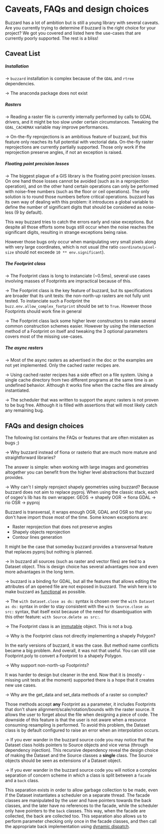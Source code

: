 # Caveats, FAQs and design choices
Buzzard has a lot of ambition but is still a young library with several caveats. Are you currently trying to determine if buzzard is the right choice for your project? We got you covered and listed here the use-cases that are currently poorly supported. The rest is a bliss!

## Caveat List
##### Installation
→ `buzzard` installation is complex because of the `GDAL` and `rtree` dependencies.

→ The anaconda package does not exist

##### Rasters
→ Reading a raster file is currently internally performed by calls to GDAL drivers, and it might be too slow under certain circumstances. Tweaking the `GDAL_CACHEMAX` variable may improve performances.

→ On-the-fly reprojections is an ambitious feature of buzzard, but this feature only reaches its full potential with vectorial data. On-the-fly raster reprojections are currently partially supported. Those only work if the reprojection preserve angles, if not an exception is raised.

##### Floating point precision losses
→ The biggest plague of a GIS library is the floating point precision losses. On one hand those losses cannot be avoided (such as in a reprojection operation), and on the other hand certain operations can only be performed with noise-free numbers (such as the floor or ceil operations). The only solution is to round those numbers before critical operations. buzzard has its own way of dealing with this problem: it introduces a global variable to define the number of significant digits that should be considered as noise-less (9 by default).

This way buzzard tries to catch the errors early and raise exceptions. But despite all those efforts some bugs still occur when the noise reaches the significant digits, resulting in strange exceptions being raise.

However those bugs only occur when manipulating very small pixels along with very large coordinates, which is not usual (the ratio `coordinate/pixel-size` should not exceede `10 ** env.significant`).

<!-- Luckily enough, buzzard supports on-the-fly reprojections, and it is easy to setup a working spatial reference system centered on 0. Doing so will prevent almost all problems. -->

##### The Footprint class
→ The Footprint class is long to instanciate (~0.5ms), several use cases involving masses of Footprints are impractical because of this.

→ The Footprint class is the key feature of buzzard, but its specifications are broader that its unit tests: the non-north-up rasters are not fully unit tested. To instanciate such a Footprint the `buzz.env.allow_complex_footprint` should be set to `True`. However those Footprints should work fine in general

→ The Footprint class lack some higher lever constructors to make several common construction schemes easier. However by using the intersection method of a Footprint on itself and tweaking the 3 optional parameters covers most of the missing use-cases.

##### The async rasters
→ Most of the async rasters as advertised in the doc or the examples are not yet implemented. Only the cached raster recipes are.

→ Using cached raster recipes has a side effect on a file system. Using a single cache directory from two different programs at the same time is an undefined behavior. Although it works fine when the cache files are already instantiated.

→ The scheduler that was written to support the async rasters is not proven to be bug free. Although it is filled with assertions that will most likely catch any remaining bug.

## FAQs and design choices
The following list contains the FAQs or features that are often mistaken as bugs ;)

→ Why buzzard instead of fiona or rasterio that are much more mature and straightforward libraries?

The answer is simple: when working with large images and geometries altogether you can benefit from the higher level abstractions that buzzard provides.

→ Why can't I simply reproject shapely geometries using buzzard?
Because buzzard does not aim to replace pyproj. When using the classic stack, each of osgeo's lib has its own wrapper.
GEOS -> shapely
OGR -> fiona
GDAL -> rio
OSR -> pyproj

Buzzard is transversal, it wraps enough OGR, GDAL and OSR so that you don't have import those most of the time. Some known exceptions are:
- Raster reprojection that does not preserve angles
- Shapely objects reprojection
- Contour lines generation

It might be the case that someday buzzard provides a transversal feature that replaces pyproj but nothing is planned.

→ In buzzard all sources (such as raster and vector files) are tied to a Dataset object. This is design choice has several advantages now and even more advantages in the long term.

→ buzzard is a binding for GDAL, but all the features that allows editing the attributes of an opened file are not exposed in buzzard. The wish here is to make buzzard as [functional](https://en.wikipedia.org/wiki/Functional_programming) as possible.

→ The `with Dataset.close as ds:` syntax is chosen over the `with Dataset as ds:`  syntax in order to stay consistent with the `with Source.close as src:` syntax, that itself exist because of the need for disambiguation with this other feature: `with Source.delete as src:`.

→ The Footprint class is an [immutable](https://en.wikipedia.org/wiki/Immutable_object) object. This is not a bug.

→ Why is the Footprint class not directly implementing a shapely Polygon?

In the early versions of buzzard, it was the case. But method name conflicts became a big problem. And overall, it was not that useful. You can still use Footprint.poly to convert a Footprint to a shapely Polygon.

→ Why support non-north-up Footprints?

It was harder to design but cleaner in the end. Now that it is (mostly - missing unit tests at the moment) supported there is a hope that it creates new use cases.

→ Why are the get_data and set_data methods of a raster so complex?

Those methods accept **any** Footprint as a parameter, it includes Footprints that don't share alignment/scale/rotation/bounds with the raster source. It allows the user to forget about the file when designing a piece of code. The downside of this feature is that the user is not aware when a resource consuming resampling is performed. To avoid this problem, the Dataset class is by default configured to raise an error when an interpolation occurs.

→ If you ever wander in the buzzard source code you may notice that the Dataset class holds pointers to Source objects and vice versa (through dependency injection). This recursive dependency reveal the design choice of making the Dataset and the Source classes a **single** class. The Source objects should be seen as extensions of a Dataset object.

→ If you ever wander in the buzzard source code you will notice a complex separation of concern scheme in which a class is split between a  `facade` and a `back` class.

This separation exists in order to allow garbage collection to be made, even if the Dataset instantiates a scheduler on a separate thread. The facade classes are manipulated by the user and have pointers towards the back classes, and the later have no references to the facade, while the scheduler only have pointers to the `back` classes. This way, when the facade are collected, the back are collected too. This separation also allows us to perform parameter checking only once in the facade classes, and then call the appropriate back implementation using [dynamic dispatch](https://en.wikipedia.org/wiki/Dynamic_dispatch).
